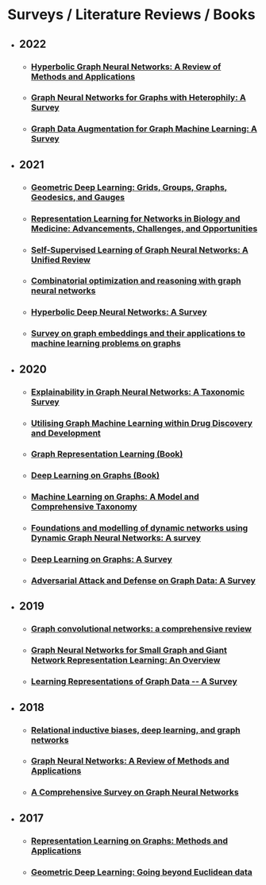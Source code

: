
# Surveys / Literature Reviews / Books

- ## 2022
   * ### [Hyperbolic Graph Neural Networks: A Review of Methods and Applications](https://github.com/naganandy/graph-based-deep-learning-literature/blob/master/conference-publications/folders/surveys/hgnns_corr22/README.md)
   * ### [Graph Neural Networks for Graphs with Heterophily: A Survey](https://github.com/naganandy/graph-based-deep-learning-literature/blob/master/conference-publications/folders/surveys/heterognns_corr22/README.md)
   * ### [Graph Data Augmentation for Graph Machine Learning: A Survey](https://github.com/naganandy/graph-based-deep-learning-literature/blob/master/conference-publications/folders/surveys/gda_arxiv22/README.md)

- ## 2021
   * ### [Geometric Deep Learning: Grids, Groups, Graphs, Geodesics, and Gauges](https://github.com/naganandy/graph-based-deep-learning-literature/blob/master/conference-publications/folders/surveys/gdl_corr21/README.md)
   * ### [Representation Learning for Networks in Biology and Medicine: Advancements, Challenges, and Opportunities](https://github.com/naganandy/graph-based-deep-learning-literature/blob/master/conference-publications/folders/surveys/biomed_corr21/README.md)
  * ### [Self-Supervised Learning of Graph Neural Networks: A Unified Review](https://github.com/naganandy/graph-based-deep-learning-literature/blob/master/conference-publications/folders/surveys/selfgnn_corr21/README.md)
   * ### [Combinatorial optimization and reasoning with graph neural networks](https://github.com/naganandy/graph-based-deep-learning-literature/blob/master/conference-publications/folders/surveys/cognn_corr21/README.md)
   * ### [Hyperbolic Deep Neural Networks: A Survey](https://github.com/naganandy/graph-based-deep-learning-literature/blob/master/conference-publications/folders/surveys/hdnn_corr21/README.md)
   * ### [Survey on graph embeddings and their applications to machine learning problems on graphs](https://github.com/naganandy/graph-based-deep-learning-literature/blob/master/conference-publications/folders/surveys/mlgraphs_peerjcs21/README.md)

- ## 2020
   * ### [Explainability in Graph Neural Networks: A Taxonomic Survey](https://github.com/naganandy/graph-based-deep-learning-literature/blob/master/conference-publications/folders/surveys/gnnexplainability_corr21/README.md)
   * ### [Utilising Graph Machine Learning within Drug Discovery and Development](https://github.com/naganandy/graph-based-deep-learning-literature/blob/master/conference-publications/folders/surveys/gmldrug_aaai20/README.md)
   * ### [Graph Representation Learning (Book)](https://github.com/naganandy/graph-based-deep-learning-literature/blob/master/conference-publications/folders/surveys/grl_mac20/README.md)
   * ### [Deep Learning on Graphs (Book)](https://github.com/naganandy/graph-based-deep-learning-literature/blob/master/conference-publications/folders/surveys/dlg_cup20/README.md)
   * ### [Machine Learning on Graphs: A Model and Comprehensive Taxonomy](https://github.com/naganandy/graph-based-deep-learning-literature/blob/master/conference-publications/folders/surveys/mlgraphs_arxiv20/README.md)
   * ### [Foundations and modelling of dynamic networks using Dynamic Graph Neural Networks: A survey](https://github.com/naganandy/graph-based-deep-learning-literature/blob/master/conference-publications/folders/surveys/dygnn_arxiv20/README.md)
   * ### [Deep Learning on Graphs: A Survey](https://github.com/naganandy/graph-based-deep-learning-literature/blob/master/conference-publications/folders/surveys/dlgsurvey_tkde20/README.md)
   * ### [Adversarial Attack and Defense on Graph Data: A Survey](https://github.com/naganandy/graph-based-deep-learning-literature/blob/master/conference-publications/folders/surveys/aagsurvey_arxiv20/README.md)

- ## 2019
   * ### [Graph convolutional networks: a comprehensive review](https://github.com/naganandy/graph-based-deep-learning-literature/blob/master/conference-publications/folders/surveys/gcnreview_csn19/README.md)
   * ### [Graph Neural Networks for Small Graph and Giant Network Representation Learning: An Overview](https://github.com/naganandy/graph-based-deep-learning-literature/blob/master/conference-publications/folders/surveys/gnnaug_arxiv19/README.md)
   * ### [Learning Representations of Graph Data -- A Survey](https://github.com/naganandy/graph-based-deep-learning-literature/blob/master/conference-publications/folders/surveys/lrg_arxiv19/README.md)

- ## 2018
   * ### [Relational inductive biases, deep learning, and graph networks](https://github.com/naganandy/graph-based-deep-learning-literature/blob/master/conference-publications/folders/surveys/gnet_arXiv18/README.md)
   * ### [Graph Neural Networks: A Review of Methods and Applications](https://github.com/naganandy/graph-based-deep-learning-literature/blob/master/conference-publications/folders/surveys/gnnreview_arxiv18/README.md)
   * ### [A Comprehensive Survey on Graph Neural Networks](https://github.com/naganandy/graph-based-deep-learning-literature/blob/master/conference-publications/folders/surveys/gnnsurvey_arxiv19/README.md)

- ## 2017
   * ### [Representation Learning on Graphs: Methods and Applications](https://github.com/naganandy/graph-based-deep-learning-literature/blob/master/conference-publications/folders/surveys/grl_ideb17/README.md)
   * ### [Geometric Deep Learning: Going beyond Euclidean data](https://github.com/naganandy/graph-based-deep-learning-literature/blob/master/conference-publications/folders/surveys/gdl_isp17/README.md)
